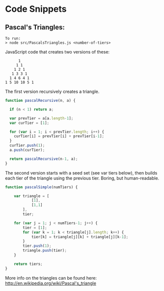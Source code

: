 Code Snippets
===========================

Pascal's Triangles:
---------------------------

    To run:
    > node src/PascalsTriangles.js <number-of-tiers>

JavaScript code that creates two versions of these:

          1
         1 1
        1 2 1
       1 3 3 1
      1 4 6 4 1
    1 5 10 10 5 1

The first version recursively creates a triangle. 

```javascript
function pascalRecursive(n, a) {

  if (n < 1) return a;

  var prevTier = a[a.length-1];
  var curTier = [1];

  for (var i = 1; i < prevTier.length; i++) {
    curTier[i] = prevTier[i] + prevTier[i-1];
  }
  curTier.push(1);
  a.push(curTier);

  return pascalRecursive(n-1, a);
}
```

The second version starts with a seed set (see var tiers below), then builds each tier of the triangle using the previous tier. Boring, but human-readable.

```javascript
function pascalSimple(numTiers) {

	var triangle = [
			[1],
			[1,1]
		],
		tier;

	for (var j = 1; j < numTiers-1; j++) {
		tier = [1];
		for (var k = 1; k < triangle[j].length; k++) {
			tier[k] = triangle[j][k] + triangle[j][k-1];
		}
		tier.push(1);
		triangle.push(tier);
	}

	return tiers;
}
```

More info on the triangles can be found here: http://en.wikipedia.org/wiki/Pascal's_triangle
